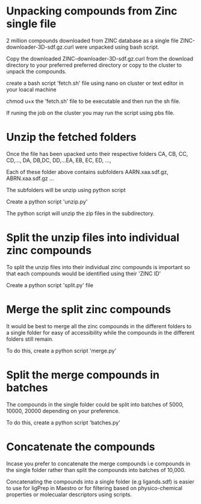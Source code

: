 # Unpacking compounds from Zinc single file 

2 million compounds downloaded from ZINC database as a single file  ZINC-downloader-3D-sdf.gz.curl were unpacked using bash script.

Copy the downloaded ZINC-downloader-3D-sdf.gz.curl from the download directory to your preferred preferred directory or copy to the cluster to unpack the compounds.

create a bash script 'fetch.sh' file using nano on cluster or text editor in your loacal machine

chmod u+x the 'fetch.sh' file to be executable and then run the sh file.

If runing the job on the cluster you may run the script using pbs file.

# Unzip the fetched folders 

Once the file has been upacked unto their respective folders CA, CB, CC, CD,..., DA, DB,DC, DD,...EA, EB, EC, ED, ..., 

Each of these folder above contains subfolders AARN.xaa.sdf.gz, ABRN.xaa.sdf.gz ...

The subfolders will be unzip using python script 

Create a python script 'unzip.py' 

The python script will unzip the zip files in the subdirectory.

# Split the unzip files into individual zinc compounds

To split the unzip files into their individual zinc compounds is important so that each compounds would be identified using their 'ZINC ID'

Create a python script 'split.py' file 

# Merge the split zinc compounds

It would be best to merge all the zinc compounds in the different folders to a single folder for easy of accessibility while the compounds in the different folders still remain.

To do this, create a python script 'merge.py'

# Split the merge compounds in batches

The compounds in the single folder could be split into batches of 5000, 10000, 20000 depending on your preference.

To do this, create a python script 'batches.py' 


# Concatenate the compounds 

Incase you prefer to concatenate the merge compounds i.e compounds in the single folder rather than split the compounds into batches of 10,000. 

Concatenating the compounds into a single folder (e.g ligands.sdf) is easier to use for ligPrep in Maestro or for filtering based on physico-chemical properties or molecualar descriptors using scripts.
